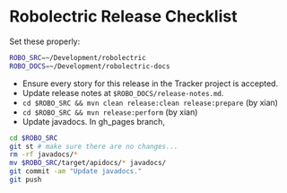 # Robolectric Release Checklist

Set these properly:
```bash
ROBO_SRC=~/Development/robolectric
ROBO_DOCS=~/Development/robolectric-docs
```

* Ensure every story for this release in the Tracker project is accepted.
* Update release notes at `$ROBO_DOCS/release-notes.md`.
* `cd $ROBO_SRC && mvn clean release:clean release:prepare` (by xian)
* `cd $ROBO_SRC && mvn release:perform` (by xian)
* Update javadocs. In gh_pages branch,
```bash
cd $ROBO_SRC
git st # make sure there are no changes...
rm -rf javadocs/*
mv $ROBO_SRC/target/apidocs/* javadocs/
git commit -am "Update javadocs."
git push
```
